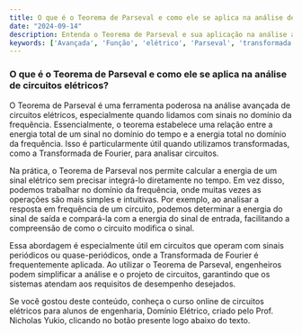 ```yaml
---
title: O que é o Teorema de Parseval e como ele se aplica na análise de circuitos elétricos?
date: "2024-09-14"
description: Entenda o Teorema de Parseval e sua aplicação na análise avançada de circuitos elétricos.
keywords: ['Avançada', 'Função', 'elétrico', 'Parseval', 'transformada', 'Forma', 'inverso']
---
```


### O que é o Teorema de Parseval e como ele se aplica na análise de circuitos elétricos?

O Teorema de Parseval é uma ferramenta poderosa na análise avançada de circuitos elétricos, especialmente quando lidamos com sinais no domínio da frequência. Essencialmente, o teorema estabelece uma relação entre a energia total de um sinal no domínio do tempo e a energia total no domínio da frequência. Isso é particularmente útil quando utilizamos transformadas, como a Transformada de Fourier, para analisar circuitos.

Na prática, o Teorema de Parseval nos permite calcular a energia de um sinal elétrico sem precisar integrá-lo diretamente no tempo. Em vez disso, podemos trabalhar no domínio da frequência, onde muitas vezes as operações são mais simples e intuitivas. Por exemplo, ao analisar a resposta em frequência de um circuito, podemos determinar a energia do sinal de saída e compará-la com a energia do sinal de entrada, facilitando a compreensão de como o circuito modifica o sinal.

Essa abordagem é especialmente útil em circuitos que operam com sinais periódicos ou quase-periódicos, onde a Transformada de Fourier é frequentemente aplicada. Ao utilizar o Teorema de Parseval, engenheiros podem simplificar a análise e o projeto de circuitos, garantindo que os sistemas atendam aos requisitos de desempenho desejados.

Se você gostou deste conteúdo, conheça o curso online de circuitos elétricos para alunos de engenharia, Domínio Elétrico, criado pelo Prof. Nicholas Yukio, clicando no botão presente logo abaixo do texto.